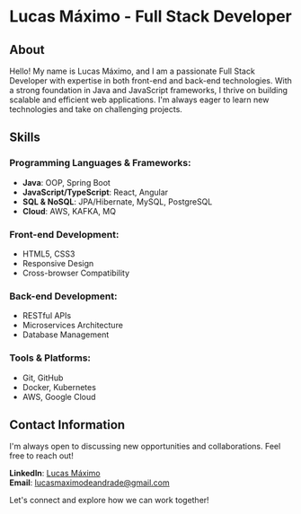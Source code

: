 # Lucas Máximo - Full Stack Developer

## About
Hello! My name is Lucas Máximo, and I am a passionate Full Stack Developer with expertise in both front-end and back-end technologies. With a strong foundation in Java and JavaScript frameworks, I thrive on building scalable and efficient web applications. I'm always eager to learn new technologies and take on challenging projects.

## Skills
### Programming Languages & Frameworks:
- **Java**: OOP, Spring Boot
- **JavaScript/TypeScript**: React, Angular
- **SQL & NoSQL**: JPA/Hibernate, MySQL, PostgreSQL
- **Cloud**: AWS, KAFKA, MQ

### Front-end Development:
- HTML5, CSS3
- Responsive Design
- Cross-browser Compatibility

### Back-end Development:
- RESTful APIs
- Microservices Architecture
- Database Management

### Tools & Platforms:
- Git, GitHub
- Docker, Kubernetes
- AWS, Google Cloud

## Contact Information
I'm always open to discussing new opportunities and collaborations. Feel free to reach out!

**LinkedIn**: [Lucas Máximo](https://www.linkedin.com/in/lucas-m%C3%A1ximo-572b421b3)  
**Email**: [lucasmaximodeandrade@gmail.com](mailto:lucasmaximodeandrade@gmail.com)

Let's connect and explore how we can work together!
